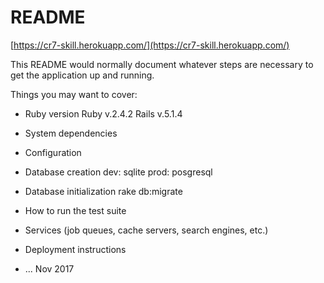 # README

[https://cr7-skill.herokuapp.com/](https://cr7-skill.herokuapp.com/)

This README would normally document whatever steps are necessary to get the
application up and running.

Things you may want to cover:

* Ruby version
	Ruby v.2.4.2
	Rails v.5.1.4

* System dependencies

* Configuration

* Database creation
	dev: sqlite
	prod: posgresql
* Database initialization
	rake db:migrate
* How to run the test suite
	
* Services (job queues, cache servers, search engines, etc.)

* Deployment instructions

* ...
Nov 2017
